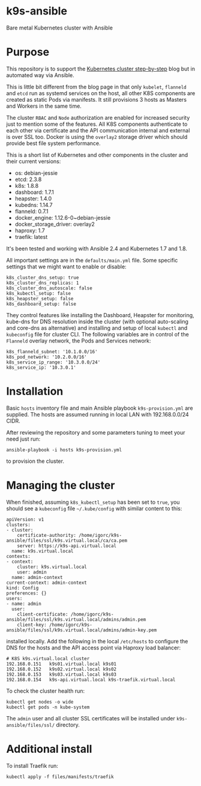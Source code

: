 # k9s-ansible
Bare metal Kubernetes cluster with Ansible

# Purpose 

This repository is to support the [Kubernetes cluster step-by-step](https://icicimov.github.io/blog/kubernetes/Kubernetes-cluster-step-by-step/) blog but in automated way via Ansible.

This is little bit different from the blog page in that only `kubelet`, `flanneld` and `etcd` run as systemd services on the host, all other K8S components are created as static Pods via manifests. It still provisions 3 hosts as Masters and Workers in the same time.

The cluster `RBAC` and `Node` authorization are enabled for increased security just to mention some of the features. All K8S components authenticate to each other via certificate and the API communication internal and external is over SSL too. Docker is using the `overlay2` storage driver which should provide best file system performance.

This is a short list of Kubernetes and other components in the cluster and their current versions:

* os: debian-jessie
* etcd: 2.3.8
* k8s: 1.8.8
* dashboard: 1.7.1
* heapster: 1.4.0
* kubedns: 1.14.7
* flanneld: 0.7.1
* docker_engine: 1.12.6-0~debian-jessie
* docker_storage_driver: overlay2
* haproxy: 1.7
* traefik: latest

It's been tested and working with Ansible 2.4 and Kubernetes 1.7 and 1.8.

All important settings are in the `defaults/main.yml` file. Some specific settings that we might want to enable or disable: 

```
k8s_cluster_dns_setup: true
k8s_cluster_dns_replicas: 1
k8s_cluster_dns_autoscale: false
k8s_kubectl_setup: false
k8s_heapster_setup: false
k8s_dashboard_setup: false
```

They control features like installing the Dashboard, Heapster for monitoring, kube-dns for DNS resolution inside the cluster (with optional auto-scaling and core-dns as alternative) and installing and setup of local `kubectl` and `kubeconfig` file for cluster CLI. The following variables are in control of the `Flanneld` overlay network, the Pods and Services network:

```
k8s_flanneld_subnet: '10.1.0.0/16'
k8s_pod_network: '10.2.0.0/16'
k8s_service_ip_range: '10.3.0.0/24'
k8s_service_ip: '10.3.0.1'
```

# Installation

Basic `hosts` inventory file and main Ansible playbook `k9s-provision.yml` are supplied. The hosts are assumed running in local LAN with 192.168.0.0/24 CIDR.

After reviewing the repository and some parameters tuning to meet your need just run:

```
ansible-playbook -i hosts k9s-provision.yml
```

to provision the cluster. 

# Managing the cluster

When finished, assuming `k8s_kubectl_setup` has been set to `true`, you should see a `kubeconfig` file `~/.kube/config` with similar content to this:

```
apiVersion: v1
clusters:
- cluster:
    certificate-authority: /home/igorc/k9s-ansible/files/ssl/k9s.virtual.local/ca/ca.pem
    server: https://k9s-api.virtual.local
  name: k9s.virtual.local
contexts:
- context:
    cluster: k9s.virtual.local
    user: admin
  name: admin-context
current-context: admin-context
kind: Config
preferences: {}
users:
- name: admin
  user:
    client-certificate: /home/igorc/k9s-ansible/files/ssl/k9s.virtual.local/admins/admin.pem
    client-key: /home/igorc/k9s-ansible/files/ssl/k9s.virtual.local/admins/admin-key.pem
```

installed locally. Add the following in the local `/etc/hosts` to configure the DNS for the hosts and the API access point via Haproxy load balancer:

```
# K8S k9s.virtual.local cluster
192.168.0.151   k9s01.virtual.local k9s01
192.168.0.152   k9s02.virtual.local k9s02
192.168.0.153   k9s03.virtual.local k9s03
192.168.0.154   k9s-api.virtual.local k9s-traefik.virtual.local
```

To check the cluster health run:

```
kubectl get nodes -o wide
kubectl get pods -n kube-system
```

The `admin` user and all cluster SSL certificates will be installed under `k9s-ansible/files/ssl/` directory.

# Additional install

To install Traefik run:

```
kubectl apply -f files/manifests/traefik
```